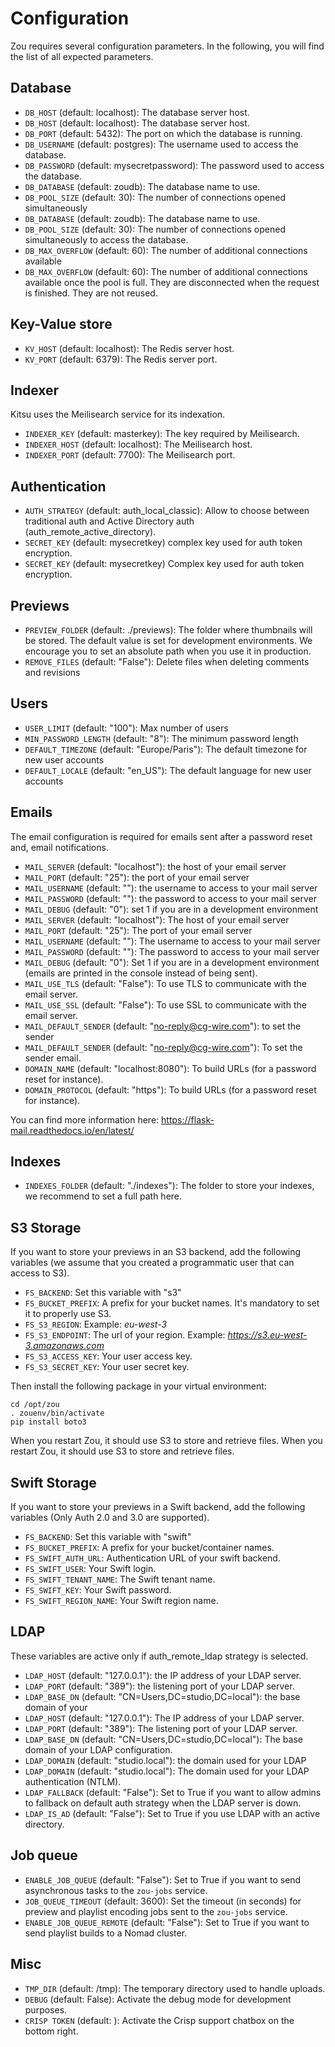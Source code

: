 # Configuration

Zou requires several configuration parameters. In the following, you will find
the list of all expected parameters.

## Database

* `DB_HOST` (default: localhost): The database server host.
* `DB_HOST` (default: localhost): The database server host.
* `DB_PORT` (default: 5432): The port on which the database is running.
* `DB_USERNAME` (default: postgres): The username used to access the database.
* `DB_PASSWORD` (default: mysecretpassword): The password used to access the
  database.
* `DB_DATABASE` (default: zoudb): The database name to use.
* `DB_POOL_SIZE` (default: 30): The number of connections opened simultaneously 
* `DB_DATABASE` (default: zoudb): The database name to use.
* `DB_POOL_SIZE` (default: 30): The number of connections opened simultaneously 
  to access the database.
* `DB_MAX_OVERFLOW` (default: 60): The number of additional connections available 
* `DB_MAX_OVERFLOW` (default: 60): The number of additional connections available 
  once the pool is full. They are disconnected when the request is finished. They
  are not reused.

## Key-Value store

* `KV_HOST` (default: localhost): The Redis server host.
* `KV_PORT` (default: 6379): The Redis server port.

## Indexer

Kitsu uses the Meilisearch service for its indexation.

* `INDEXER_KEY` (default: masterkey): The key required by Meilisearch.
* `INDEXER_HOST` (default: localhost): The Meilisearch host.
* `INDEXER_PORT` (default: 7700): The Meilisearch port.

## Authentication

* `AUTH_STRATEGY` (default: auth\_local\_classic): Allow to choose between
traditional auth and Active Directory auth (auth\_remote\_active\_directory).
* `SECRET_KEY` (default: mysecretkey) complex key used for auth token encryption.
* `SECRET_KEY` (default: mysecretkey) Complex key used for auth token encryption.

## Previews

* `PREVIEW_FOLDER` (default: ./previews): The folder where
  thumbnails will be stored. The default value is set for development
  environments. We encourage you to set an absolute path when you use it in
  production.
* `REMOVE_FILES` (default: "False"): Delete files when deleting comments and revisions

## Users

* `USER_LIMIT` (default: "100"): Max number of users
* `MIN_PASSWORD_LENGTH` (default: "8"): The minimum password length
* `DEFAULT_TIMEZONE` (default: "Europe/Paris"): The default timezone for new user accounts
* `DEFAULT_LOCALE` (default: "en_US"): The default language for new user accounts

## Emails

The email configuration is required for emails sent after a password reset and,
email notifications.

* `MAIL_SERVER` (default: "localhost"): the host of your email server
* `MAIL_PORT` (default: "25"): the port of your email server
* `MAIL_USERNAME` (default: ""): the username to access to your mail server
* `MAIL_PASSWORD` (default: ""): the password to access to your mail server
* `MAIL_DEBUG` (default: "0"): set 1 if you are in a development environment
* `MAIL_SERVER` (default: "localhost"): The host of your email server
* `MAIL_PORT` (default: "25"): The port of your email server
* `MAIL_USERNAME` (default: ""): The username to access to your mail server
* `MAIL_PASSWORD` (default: ""): The password to access to your mail server
* `MAIL_DEBUG` (default: "0"): Set 1 if you are in a development environment
  (emails are printed in the console instead of being sent).
* `MAIL_USE_TLS` (default: "False"): To use TLS to communicate with the email
  server.
* `MAIL_USE_SSL` (default: "False"): To use SSL to communicate with the email
  server.
* `MAIL_DEFAULT_SENDER` (default: "no-reply@cg-wire.com"): to set the sender
* `MAIL_DEFAULT_SENDER` (default: "no-reply@cg-wire.com"): To set the sender
  email.
* `DOMAIN_NAME` (default: "localhost:8080"): To build URLs (for a password reset
  for instance).
* `DOMAIN_PROTOCOL` (default: "https"): To build URLs (for a password reset
  for instance).

You can find more information here:
https://flask-mail.readthedocs.io/en/latest/

## Indexes

* `INDEXES_FOLDER` (default: "./indexes"): The folder to store your indexes, we
  recommend to set a full path here.

## S3 Storage

If you want to store your previews in an S3 backend, add the following
variables (we assume that you created a programmatic user that can access
to S3).

* `FS_BACKEND`: Set this variable with "s3"
* `FS_BUCKET_PREFIX`: A prefix for your bucket names. It's mandatory to 
   set it to properly use S3.
* `FS_S3_REGION`: Example: *eu-west-3*
* `FS_S3_ENDPOINT`: The url of your region. 
   Example: *https://s3.eu-west-3.amazonaws.com*
* `FS_S3_ACCESS_KEY`: Your user access key.
* `FS_S3_SECRET_KEY`: Your user secret key.

Then install the following package in your virtual environment:

```
cd /opt/zou
. zouenv/bin/activate
pip install boto3
```

When you restart Zou, it should use S3 to store and retrieve files.
When you restart Zou, it should use S3 to store and retrieve files.

## Swift Storage

If you want to store your previews in a Swift backend, add the following
variables (Only Auth 2.0 and 3.0 are supported).

* `FS_BACKEND`: Set this variable with "swift"
* `FS_BUCKET_PREFIX`: A prefix for your bucket/container names.
* `FS_SWIFT_AUTH_URL`: Authentication URL of your swift backend.
* `FS_SWIFT_USER`: Your Swift login.
* `FS_SWIFT_TENANT_NAME`: The Swift tenant name.
* `FS_SWIFT_KEY`: Your Swift password.
* `FS_SWIFT_REGION_NAME`: Your Swift region name.

## LDAP

These variables are active only if auth\_remote\_ldap strategy is selected.

* `LDAP_HOST` (default: "127.0.0.1"): the IP address of your LDAP server.
* `LDAP_PORT` (default: "389"): the listening port of your LDAP server.
* `LDAP_BASE_DN` (default: "CN=Users,DC=studio,DC=local"): the base domain of your
* `LDAP_HOST` (default: "127.0.0.1"): The IP address of your LDAP server.
* `LDAP_PORT` (default: "389"): The listening port of your LDAP server.
* `LDAP_BASE_DN` (default: "CN=Users,DC=studio,DC=local"): The base domain of your
   LDAP configuration.
* `LDAP_DOMAIN` (default: "studio.local"): the domain used for your LDAP
* `LDAP_DOMAIN` (default: "studio.local"): The domain used for your LDAP
  authentication (NTLM).
* `LDAP_FALLBACK` (default: "False"): Set to True if you want to allow admins
  to fallback on default auth strategy when the LDAP server is down.
* `LDAP_IS_AD` (default: "False"): Set to True if you use LDAP with an active directory.

## Job queue

* `ENABLE_JOB_QUEUE` (default: "False"): Set to True if you want to send
  asynchronous tasks to the `zou-jobs` service.
* `JOB_QUEUE_TIMEOUT` (default: 3600): Set the timeout (in seconds) for preview and playlist encoding jobs sent to the `zou-jobs` service.
* `ENABLE_JOB_QUEUE_REMOTE` (default: "False"): Set to True if you want to send
  playlist builds to a Nomad cluster.

## Misc

* `TMP_DIR` (default: /tmp): The temporary directory used to handle uploads.
* `DEBUG` (default: False): Activate the debug mode for development purposes.
* `CRISP TOKEN` (default: ): Activate the Crisp support chatbox on the bottom right.
